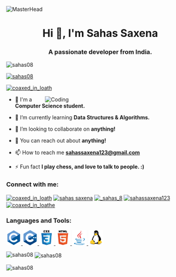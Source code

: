 ![MasterHead](https://previews.123rf.com/images/karpenkoilia/karpenkoilia1806/karpenkoilia180600011/102988806-vector-line-web-concept-for-programming-linear-web-banner-for-coding-.jpg)

<h1 align="center">Hi 👋, I'm Sahas Saxena</h1>
<h3 align="center">A passionate developer from India.</h3>

<p align="left"> <img src="https://komarev.com/ghpvc/?username=sahas08&label=Profile%20views&color=0e75b6&style=flat" alt="sahas08" /> </p>

<p align="left"> <a href="https://github.com/ryo-ma/github-profile-trophy"><img src="https://github-profile-trophy.vercel.app/?username=sahas08" alt="sahas08" /></a> </p>

<p align="left"> <a href="https://twitter.com/coaxed_in_loath" target="blank"><img src="https://img.shields.io/twitter/follow/coaxed_in_loath?logo=twitter&style=for-the-badge" alt="coaxed_in_loath" /></a> </p>

<img align="right" alt="Coding" width="400" src="https://camo.githubusercontent.com/cae12fddd9d6982901d82580bdf321d81fb299141098ca1c2d4891870827bf17/68747470733a2f2f6d69726f2e6d656469756d2e636f6d2f6d61782f313336302f302a37513379765349765f7430696f4a2d5a2e676966">


- 🔭 I'm a **Computer Science student.**

- 🌱 I’m currently learning **Data Structures & Algorithms.**

- 👯 I’m looking to collaborate on **anything!**

- 💬 You can reach out about **anything!**

- 📫 How to reach me **sahassaxena123@gmail.com**

- ⚡ Fun fact **I play chess, and love to talk to people. :)**

<h3 align="left">Connect with me:</h3>
<p align="left">
<a href="https://twitter.com/coaxed_in_loath" target="blank"><img align="center" src="https://raw.githubusercontent.com/rahuldkjain/github-profile-readme-generator/master/src/images/icons/Social/twitter.svg" alt="coaxed_in_loath" height="30" width="40" /></a>
<a href="https://linkedin.com/in/sahas saxena" target="blank"><img align="center" src="https://raw.githubusercontent.com/rahuldkjain/github-profile-readme-generator/master/src/images/icons/Social/linked-in-alt.svg" alt="sahas saxena" height="30" width="40" /></a>
<a href="https://instagram.com/_sahas_8" target="blank"><img align="center" src="https://raw.githubusercontent.com/rahuldkjain/github-profile-readme-generator/master/src/images/icons/Social/instagram.svg" alt="_sahas_8" height="30" width="40" /></a>
<a href="https://www.hackerrank.com/sahassaxena123" target="blank"><img align="center" src="https://raw.githubusercontent.com/rahuldkjain/github-profile-readme-generator/master/src/images/icons/Social/hackerrank.svg" alt="sahassaxena123" height="30" width="40" /></a>
<a href="https://discord.gg/coaxed_in_loathe" target="blank"><img align="center" src="https://raw.githubusercontent.com/rahuldkjain/github-profile-readme-generator/master/src/images/icons/Social/discord.svg" alt="coaxed_in_loathe" height="30" width="40" /></a>
</p>

<h3 align="left">Languages and Tools:</h3>
<p align="left"> <a href="https://www.cprogramming.com/" target="_blank" rel="noreferrer"> <img src="https://raw.githubusercontent.com/devicons/devicon/master/icons/c/c-original.svg" alt="c" width="40" height="40"/> </a> <a href="https://www.w3schools.com/cpp/" target="_blank" rel="noreferrer"> <img src="https://raw.githubusercontent.com/devicons/devicon/master/icons/cplusplus/cplusplus-original.svg" alt="cplusplus" width="40" height="40"/> </a> <a href="https://www.w3schools.com/css/" target="_blank" rel="noreferrer"> <img src="https://raw.githubusercontent.com/devicons/devicon/master/icons/css3/css3-original-wordmark.svg" alt="css3" width="40" height="40"/> </a> <a href="https://www.w3.org/html/" target="_blank" rel="noreferrer"> <img src="https://raw.githubusercontent.com/devicons/devicon/master/icons/html5/html5-original-wordmark.svg" alt="html5" width="40" height="40"/> </a> <a href="https://www.java.com" target="_blank" rel="noreferrer"> <img src="https://raw.githubusercontent.com/devicons/devicon/master/icons/java/java-original.svg" alt="java" width="40" height="40"/> </a> <a href="https://www.linux.org/" target="_blank" rel="noreferrer"> <img src="https://raw.githubusercontent.com/devicons/devicon/master/icons/linux/linux-original.svg" alt="linux" width="40" height="40"/> </a> </p>

<p><img align="left" src="https://github-readme-stats.vercel.app/api/top-langs?username=sahas08&show_icons=true&locale=en&layout=compact" alt="sahas08" /></p>


<p>&nbsp;<img align="center" src="https://github-readme-stats.vercel.app/api?username=sahas08&show_icons=true&locale=en" alt="sahas08" /></p>
<p><img align="center" src="https://github-readme-streak-stats.herokuapp.com/?user=sahas08&" alt="sahas08" /></p>
